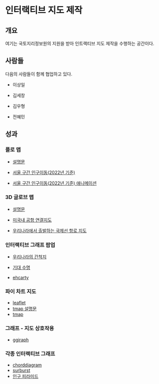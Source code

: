 # 인터랙티브 지도 제작


## 개요

여기는 국토지리정보원의 지원을 받아 인트랙티브 지도 제작을 수행하는
공간이다.

## 사람들

다음의 사람들이 함께 협업하고 있다.

- 이상일

- 김세창

- 김우형

- 전혜민

## 성과

### 플로 맵

- [설명문](https://snu-sds.github.io/2024_interactive_maps/flowmap.html)

- [서울 구간 인구이동(2022년
  기준)](https://snu-sds.github.io/2024_interactive_maps/flowmapblue.html)

- [서울 구간 인구이동(2022년 기준)
  애니메이션](https://snu-sds.github.io/2024_interactive_maps/flowmapblue_ani.html)

### 3D 글로브 맵

- [설명문](https://snu-sds.github.io/2024_interactive_maps/globe.html)

- [미국내 공항
  연결지도](https://snu-sds.github.io/2024_interactive_maps/globe_arc.html)

- [우리나라에서 출발하는 국제선 항로
  지도](https://snu-sds.github.io/2024_interactive_maps/korea_arc.html)

### 인터랙티브 그래프 팝업

- [우리나라의 간척지](https://snu-sds.github.io/2024_interactive_maps/Interactive_Map_Slide_Image.html)

- [기대 수명](https://snu-sds.github.io/2024_interactive_maps/Life_Expectancy.html)

- [ehcarty](https://snu-sds.github.io/2024_interactive_maps/echarty_test.html)

### 파이 차트 지도

- [leaflet](https://snu-sds.github.io/2024_interactive_maps/piemap.html)
- [tmap 설명문](https://snu-sds.github.io/2024_interactive_maps/tmap_piechart.html)
- [tmap](https://snu-sds.github.io/2024_interactive_maps/new_piemap.html)

### 그래프 - 지도 상호작용
- [ggiraph](https://snu-sds.github.io/2024_interactive_maps/ggiraph.html)

### 각종 인터랙티브 그래프
- [chorddiagram](https://snu-sds.github.io/2024_interactive_maps/return_chorddiagram.html)
- [surburst](https://snu-sds.github.io/2024_interactive_maps/sunburst.html)
- [인구 피라미드](https://snu-sds.github.io/2024_interactive_maps/result/01_pop_pyramid.html)
